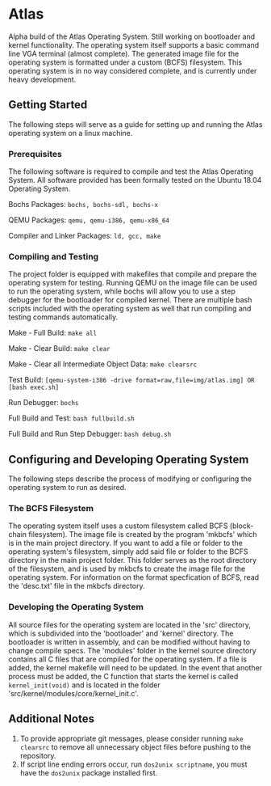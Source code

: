 # Atlas
Alpha build of the Atlas Operating System. Still working on bootloader and kernel functionality. The operating system itself supports a basic command line VGA terminal (almost complete). The generated image file for the operating system is formatted under a custom (BCFS) filesystem. This operating system is in no way considered complete, and is currently under heavy development.

## Getting Started
The following steps will serve as a guide for setting up and running the Atlas operating system on a linux machine.

### Prerequisites
The following software is required to compile and test the Atlas Operating System. All software provided has been formally tested on the Ubuntu 18.04 Operating System.

Bochs Packages:
```bochs, bochs-sdl, bochs-x```

QEMU Packages:
```qemu, qemu-i386, qemu-x86_64```

Compiler and Linker Packages:
```ld, gcc, make```

### Compiling and Testing
The project folder is equipped with makefiles that compile and prepare the operating system for testing. Running QEMU on the image file can be used to run the operating system, while bochs will allow you to use a step debugger for the bootloader for compiled kernel. There are multiple bash scripts included with the operating system as well that run compiling and testing commands automatically.

Make - Full Build:
```make all```

Make - Clear Build:
```make clear```

Make - Clear all Intermediate Object Data:
```make clearsrc```

Test Build:
```[qemu-system-i386 -drive format=raw,file=img/atlas.img] OR [bash exec.sh]```

Run Debugger:
```bochs```

Full Build and Test:
```bash fullbuild.sh```

Full Build and Run Step Debugger:
```bash debug.sh```

## Configuring and Developing Operating System
The following steps describe the process of modifying or configuring the operating system to run as desired.

### The BCFS Filesystem
The operating system itself uses a custom filesystem called BCFS (block-chain filesystem). The image file is created by the program 'mkbcfs' which is in the main project directory. If you want to add a file or folder to the operating system's filesystem, simply add said file or folder to the BCFS directory in the main project folder. This folder serves as the root directory of the filesystem, and is used by mkbcfs to create the image file for the operating system. For information on the format specfication of BCFS, read the 'desc.txt' file in the mkbcfs directory.

### Developing the Operating System
All source files for the operating system are located in the 'src' directory, which is subdivided into the 'bootloader' and 'kernel' directory. The bootloader is written in assembly, and can be modified without having to change compile specs. The 'modules' folder in the kernel source directory contains all C files that are compiled for the operating system. If a file is added, the kernel makefile will need to be updated. In the event that another process must be added, the C function that starts the kernel is called `kernel_init(void)` and is located in the folder 'src/kernel/modules/core/kernel_init.c'.

## Additional Notes
1. To provide appropriate git messages, please consider running `make clearsrc` to remove all unnecessary object files before pushing to the repository.
2. If script line ending errors occur, run `dos2unix scriptname`, you must have the `dos2unix` package installed first.